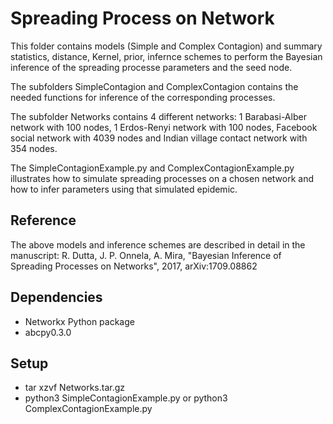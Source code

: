 # Spreading Process on Network

This folder contains models (Simple and Complex Contagion) and 
summary statistics, distance, Kernel, prior, infernce schemes 
to perform the Bayesian inference of the spreading processe parameters 
and the seed node. 

The subfolders SimpleContagion and ComplexContagion contains the needed 
functions for inference of the corresponding processes. 

The subfolder Networks contains 4 different networks: 1 Barabasi-Alber network
with 100 nodes, 1 Erdos-Renyi network with 100 nodes, Facebook social network
with 4039 nodes and Indian village contact network with 354 nodes.

The SimpleContagionExample.py and ComplexContagionExample.py illustrates how 
to simulate spreading processes on a chosen network and how to infer parameters
using that simulated epidemic. 

## Reference
The above models and inference schemes are described in detail in the manuscript: 
R. Dutta, J. P. Onnela, A. Mira, "Bayesian Inference of Spreading Processes on 
Networks", 2017, arXiv:1709.08862


## Dependencies 
- Networkx Python package 
- abcpy0.3.0

## Setup 
- tar xzvf Networks.tar.gz
- python3 SimpleContagionExample.py or python3 ComplexContagionExample.py

